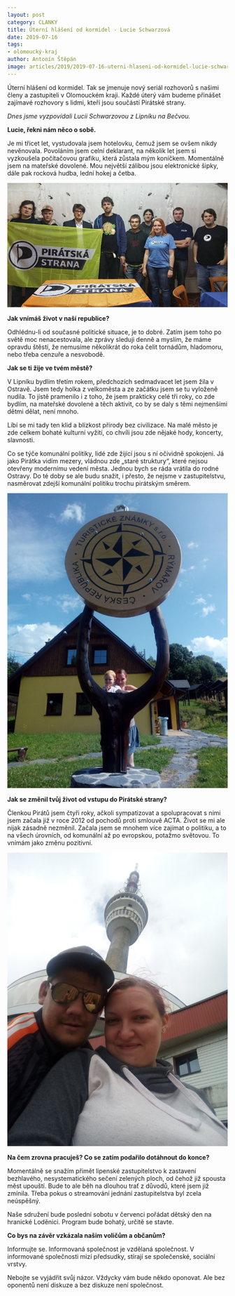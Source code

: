 ```yaml
---
layout: post
category: CLANKY
title: Úterní hlášení od kormidel - Lucie Schwarzová
date: 2019-07-16
tags: 
- olomoucký-kraj
author: Antonín Štěpán
image: articles/2019/2019-07-16-uterni-hlaseni-od-kormidel-lucie-schwarzova.jpg  #751x422 pixelu
---
```

Úterní hlášení od kormidel. Tak se jmenuje nový seriál rozhovorů s našimi členy a zastupiteli v Olomouckém kraji. Každé úterý vám budeme přinášet zajímavé rozhovory s lidmi, kteří jsou součástí Pirátské strany.

*Dnes jsme vyzpovídali Lucii Schwarzovou z Lipníku na Bečvou.*

**Lucie, řekni nám něco o sobě.**

Je mi třicet let, vystudovala jsem hotelovku, čemuž jsem se ovšem nikdy nevěnovala. Povoláním jsem celní deklarant, na několik let jsem si vyzkoušela počítačovou grafiku, která zůstala mým koníčkem. Momentálně jsem na mateřské dovolené. Mou největší zálibou jsou elektronické šipky, dále pak rocková hudba, lední hokej a četba.

![Lucie Schwarzová](/assets/img/miscellaneous/uterni-hlaseni-od-kormidel-lucie-schwarzova-1.jpg) 

**Jak vnímáš život v naší republice?**

Odhlédnu-li od současné politické situace, je to dobré. Zatím jsem toho po světě moc nenacestovala, ale zprávy sleduji denně a myslím, že máme opravdu štěstí, že nemusíme několikrát do roka čelit tornádům, hladomoru, nebo třeba cenzuře a nesvobodě.

**Jak se ti žije ve tvém městě?**

V Lipníku bydlím třetím rokem, předchozích sedmadvacet let jsem žila v Ostravě. Jsem tedy holka z velkoměsta a ze začátku jsem se tu vyloženě nudila. To jistě pramenilo i z toho, že jsem prakticky celé tři roky, co zde bydlím, na mateřské dovolené a těch aktivit, co by se daly s těmi nejmenšími dětmi dělat, není mnoho.

Líbí se mi tady ten klid a blízkost přírody bez civilizace. Na malé město je zde celkem bohaté kulturní vyžití, co chvíli jsou zde nějaké hody, koncerty, slavnosti.

Co se týče komunální politiky, lidé zde žijící  jsou s ní očividně spokojeni. Já jako Pirátka vidím mezery, vládnou zde „staré struktury“, které nejsou otevřeny modernímu vedení města. Jednou bych se ráda vrátila do rodné Ostravy. Do té doby se ale budu snažit, i přesto, že nejsme v zastupitelstvu, nasměrovat zdejší komunální politiku trochu pirátským směrem.

![Lucie Schwarzová](/assets/img/miscellaneous/uterni-hlaseni-od-kormidel-lucie-schwarzova-2.jpg) 

**Jak se změnil tvůj život od vstupu do Pirátské strany?**

Členkou Pirátů jsem čtyři roky, ačkoli sympatizovat a spolupracovat s nimi jsem začala již v roce 2012 od pochodů proti smlouvě ACTA. Život se mi ale nijak zásadně nezměnil. Začala jsem se mnohem více zajímat o politiku, a to na všech úrovních, od komunální až po evropskou, potažmo světovou. To vnímám jako změnu pozitivní.

![Lucie Schwarzová](/assets/img/miscellaneous/uterni-hlaseni-od-kormidel-lucie-schwarzova-3.jpg) 

**Na čem zrovna pracuješ? Co se zatím podařilo dotáhnout do konce?**

Momentálně se snažím přimět lipenské zastupitelstvo k zastavení bezhlavého, nesystematického sečení zelených ploch, od čehož již spousta měst upouští. Bude to ale běh na dlouhou trať z důvodů, které jsem již zmínila. Třeba pokus o streamování jednání zastupitelstva byl zcela neúspěšný.

Naše sdružení bude poslední sobotu v červenci pořádat dětský den na hranické Loděnici. Program bude bohatý, určitě se stavte. 

**Co bys na závěr vzkázala našim voličům a občanům?**

Informujte se. Informovaná společnost je vzdělaná společnost. V informované společnosti mizí předsudky, stírají se společenské, sociální vrstvy.

Nebojte se vyjádřit svůj názor. Vždycky vám bude někdo oponovat. Ale bez oponentů není diskuze a bez diskuze není společnost.